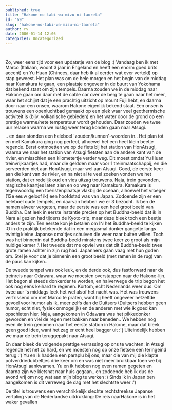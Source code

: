```yaml
---
published: true
title: "Hakone no tabi wa mizu ni taoreta"
id: "69"
slug: "hakone-no-tabi-wa-mizu-ni-taoreta"
author: rv
date: 2006-01-14 12:05
categories: Uncategorized
---
```

<a href="https://photos1.blogger.com/blogger/5743/1473/1600/IMG_1716.jpg"><img style="display:block;text-align:center;cursor:pointer;margin:0 auto 10px;" src="https://photos1.blogger.com/blogger/5743/1473/320/IMG_1716.jpg" alt="" border="0" /></a><br />Zo, weer eens tijd voor een updatetje van de blog :) Vandaag ben ik met Marco (Italiaan, woont 3 jaar in Engeland en heeft een enorm goed brits accent) en Yu Huan (Chinees, daar heb ik al eerder wat over verteld) op stap geweest. Het plan was om de hele morgen en het begin van de middag naar Kamakura te gaan, een plaatsje ongeveer in de buurt van Yokohama dat bekend staat om zijn tempels. Daarna zouden we in de middag naar Hakone gaan om daar met de cable car over de berg te gaan naar het meer, waar het schijnt dat je een prachtig uitzicht op mount Fuji hebt, en daarna door naar een onsen, waarom Hakone eigenlijk bekend staat. Een onsen is trouwens een openluchtbad gemaakt op een plek waar veel geothermische activiteit is (bijv. volkanische gebieden) en het water door de grond op een prettige warme/hete temperatuur wordt gehouden. Daar zouden we twee uur relaxen waarna we rustig weer terug konden gaan naar Atsugi.<br /><a href="https://photos1.blogger.com/blogger/5743/1473/1600/IMG_1748.jpg"><img style="display:block;text-align:center;cursor:pointer;margin:0 auto 10px;" src="https://photos1.blogger.com/blogger/5743/1473/320/IMG_1748.jpg" alt="" border="0" /></a>.. en daar stonden een heleboel 'zouden/kunnen'-woorden in.. Het plan tot en met Kamakura ging nog perfect, alhoewel het een heel klein beetje regende. Eerst ontmoetten we op de fiets bij het station van HonAtsugi, waarna we naar het station van Atsugi fietsten aan de andere kant van de rivier, en misschien een kilometertje verder weg. Dit moest omdat Yu Huan treinvrijkaartjes had, maar die geldden maar voor 1 treinmaatschappij, en die serveerden niet aan HonAtsugi, maar wel aan Atsugi. Goed, de eerste keer aan die kant van de rivier, en na niet al te veel zoeken vonden we het station, dat er redelijk oud en vies uitzag trouwens. Naja, trein gevonden, magische kaartjes laten zien en op weg naar Kamakura. Kamakura is tegenwoordig een toeristenplaatsje vlakbij de oceaan, alhoewel het vroeger (13e eeuw geloof ik) een hoofdstad was van Japan. Zodoende zijn er een heleboel oude tempels, en daarvan hebben we er 3 bezocht. Ik ben de namen alweer vergeten, maar de eerste was een heel groot beeld van Buddha. Dat leek in eerste instantie precies op het Buddha-beeld dat ik in Nara al gezien had tijdens de Kyoto-trip, maar deze bleek toch een beetje anders te zijn. Ten eerste kon je betalen om IN het Buddha-beeld te kijken :O in de praktijk betekende dat in een megasmal donker gangetje langs twintig kleine Japanse oma'tjes schuiven die weer naar buiten willen. Toch was het binnenin dat Buddha-beeld minstens twee keer zo groot als mijn huidige kamer :\ Het tweede dat me opviel was dat dit Buddha-beeld twee grote ramen achter in zijn rug had. Japanners gaan vaag met hun goden om. Stel je voor dat je binnenin een groot beeld (met ramen in de rug) van de paus kan kijken..<br /><a href="https://photos1.blogger.com/blogger/5743/1473/1600/IMG_1731.jpg"><img style="display:block;text-align:center;cursor:pointer;margin:0 auto 10px;" src="https://photos1.blogger.com/blogger/5743/1473/320/IMG_1731.jpg" alt="" border="0" /></a>De tweede tempel was ook leuk, en de derde ook, dus fastforward naar de treinreis naar Odawara, waar we moesten overstappen naar de Hakone-lijn. Het begon al steeds donkerder te worden, en halverwege de trip begon het ook nog eens keihard te regenen. Kortom, echt Nederlands weer dus. Om twee uur 's middags leek het wel alsof het nacht was. Het was trouwens verfrissend om met Marco te praten, want hij heeft ongeveer hetzelfde gevoel voor humor als ik, meer zelfs dan de Duitsers (Duitsers hebben geen humor, echt niet, fysiek onmogelijk) en de anderen met wie ik goed kan opschieten hier. Naja, aangekomen in Odawara was het pikkedonker geworden en viel de regen met bakken naar beneden.. We hebben nog even de trein genomen naar het eerste station in Hakone, maar dat bleek geen goed idee, want het zag er echt heel bagger uit :'( Uiteindelijk hebben we maar de trein teruggepakt naar Atsugi.<br /><a href="https://photos1.blogger.com/blogger/5743/1473/1600/IMG_1776.jpg"><img style="display:block;text-align:center;cursor:pointer;margin:0 auto 10px;" src="https://photos1.blogger.com/blogger/5743/1473/320/IMG_1776.jpg" alt="" border="0" /></a>En daar bleek de volgende prettige verrassing op ons te wachten: in Atsugi regende het net zo hard, en we moesten nog op onze fietsen een teringeind terug :'( Yu en ik hadden een paraplu bij ons, maar die van mij die klapte potverdriedubbeltjes drie keer om en was niet meer bruikbaar toen we bij HonAtsugi aankwamen. Yu en ik hebben nog even ramen gegeten en daarna zijn we kletsnat naar huis gegaan.. en zodoende heb ik dus de avond vrij om nog wat aan mijn blog te werken :) Sinds ik in Japan ben aangekomen is dit verreweg de dag met het slechtste weer :'(<br /><a href="https://photos1.blogger.com/blogger/5743/1473/1600/IMG_1794.jpg"><img style="display:block;text-align:center;cursor:pointer;margin:0 auto 10px;" src="https://photos1.blogger.com/blogger/5743/1473/320/IMG_1794.jpg" alt="" border="0" /></a>De titel is trouwens een verschrikkelijk slechte rechtstreekse Japanse vertaling van de Nederlandse uitdrukking: De reis naarHakone is in het waker gevallen